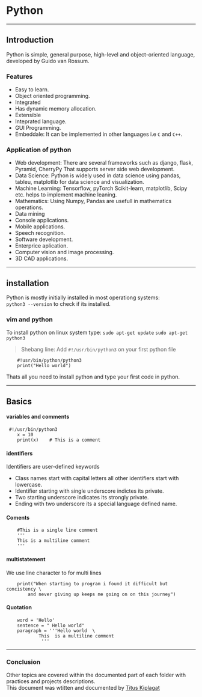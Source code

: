# 	Python 
***
## 		Introduction
Python is simple, general purpose, high-level and object-oriented language, developed by  Guido van Rossum.
###	Features 
- Easy to learn.
- Object oriented programming.
- Integrated
- Has dynamic memory allocation.
- Extensible
- Inteprated language.
- GUI Programming.
- Embeddale: It can be implemented in other languages i.e `C` and `C++`.
###	Application of python
- Web development:
	There are several frameworks such as django, flask, Pyramid, CherryPy That supports server side web development.
- Data Science:
	Python is widely used in data science using pandas, tableu, matplotlib for data science and visualization.
- Machine Learning:
	Tensorflow, pyTorch Scikit-learn, matplotlib, Scipy etc. helps to implement machine leaning.
- Mathematics:
	Using Numpy, Pandas are usefull in mathematics operations.
- Data mining
- Console applications.
- Mobile applications.
- Speech recognition.
- Software development.
- Enterprice aplication.
- Computer vision and image processing.
- 3D CAD applications.
***
## installation
Python is mostly initially installed in most operationg systems:<br/>
`python3 --version`  to check if its installed.

### vim and python
To install python on linux system type:
`sudo apt-get update`
`sudo apt-get python3`

> Shebang line:
Add `#!/usr/bin/python3` on your first python file
```
	#!usr/bin/python/python3
	print("Hello world")
```
Thats all you need to install python and type your first code in python.

***
## 		Basics
####  variables and comments
```
 #!/usr/bin/python3
	x = 10
	print(x)    # This is a comment
```
####  identifiers
Identifiers are user-defined keywords <br/>
- Class names start with capital  letters all other identifiers start with lowercase.
- Identifier starting with single underscore indictes its private.
- Two starting underscore indicates its strongly private.
- Ending with two underscore its a special language defined name.
####	Coments
```
	#This is a single line comment
	'''
	This is a multiline comment
	'''
```
####	multistatement
We use line character to for multi lines

```
	print("When starting to program i found it difficult but concistency \
		and never giving up keeps me going on on this journey")
```

####	Quotation

```
	word = 'Hello'
	sentence = " Hello world"
	paragraph = '''Hello world  \
			This  is a multiline comment
		     '''
```
***
### Conclusion
Other topics are covered within the documented part of each folder with practices and projects descriptions.<br/>
This document was wtitten and documented by [Titus Kiplagat](https://ke.linkedin.com/in/titus-kiplagat-5146ba210)

